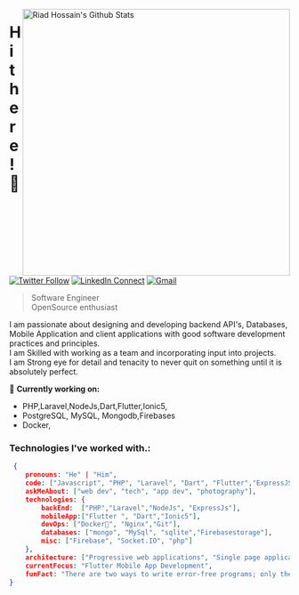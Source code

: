 [<img align="right" width="480" src="https://github-readme-stats.vercel.app/api?username=riad24&&show_icons=true&theme=tokyonight&count_private=true" alt="Riad Hossain's Github Stats"/>](https://github.com/riad24)

# Hi there! 👋

[![Twitter Follow](https://img.shields.io/twitter/follow/riadmahmud24?label=follow&style=social)](https://twitter.com/riadmahmud24)
[![LinkedIn Connect](https://img.shields.io/badge/%20-Connect-black?color=222244&labelColor=000000&logo=linkedin&logoColor=f5f7fe)](https://www.linkedin.com/in/riad-hossian-143500194/)
[![Gmail](https://img.shields.io/badge/%20-Send%20Mail-black?color=222244&labelColor=000000&logo=gmail&logoColor=f5f7fe)](mailto:riadmahmudeng@gmail.com?subject=From%20GitHub&&body=Hi,%20there.%20Found%20you%20on%20GitHub!%20Let's%20talk%20about...)

> Software Engineer <br />
> OpenSource enthusiast

I am passionate about designing and developing backend API's, Databases, Mobile Application and client applications with good software development practices and principles.<br />
I am Skilled with working as a team and incorporating input into projects.<br />
I am Strong eye for detail and tenacity to never quit on something until it is absolutely perfect.

🔭 <b>Currently working on:</b>

- PHP,Laravel,NodeJs,Dart,Flutter,Ionic5,
- PostgreSQL, MySQL, Mongodb,Firebases
- Docker,

### Technologies I've worked with.:

```json
 {
    pronouns: "He" | "Him",
    code: ["Javascript", "PHP", "Laravel", "Dart", "Flutter","ExpressJS","Ionic5"],
    askMeAbout: ["web dev", "tech", "app dev", "photography"],
    technologies: {
        backEnd:  ["PHP","Laravel","NodeJs", "ExpressJs"],
        mobileApp:["Flutter ", "Dart","Ionic5"],
        devOps: ["Docker🐳", "Nginx","Git"],
        databases: ["mongo", "MySql", "sqlite","Firebasestorage"],
        misc: ["Firebase", "Socket.IO", "php"]
    },
    architecture: ["Progressive web applications", "Single page applications"],
    currentFocus: "Flutter Mobile App Development",
    funFact: "There are two ways to write error-free programs; only the third one works",
}
```
